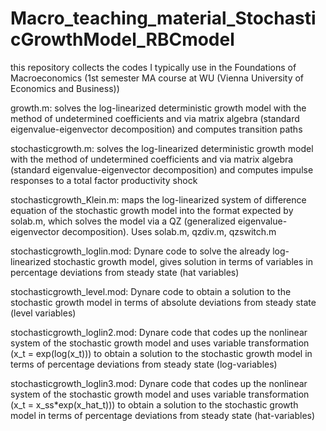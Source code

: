 # Macro_teaching_material_StochasticGrowthModel_RBCmodel

this repository collects the codes I typically use in the Foundations of Macroeconomics (1st semester MA course at WU (Vienna University of Economics and Business))

growth.m: solves the log-linearized deterministic growth model with the method of undetermined coefficients and via matrix algebra (standard eigenvalue-eigenvector decomposition) and computes transition paths

stochasticgrowth.m: solves the log-linearized deterministic growth model with the method of undetermined coefficients and via matrix algebra (standard eigenvalue-eigenvector decomposition) and computes impulse responses to a total factor productivity shock

stochasticgrowth_Klein.m: maps the log-linearized system of difference equation of the stochastic growth model into the format expected by solab.m, which solves the model via a QZ (generalized eigenvalue-eigenvector decomposition). Uses solab.m, qzdiv.m, qzswitch.m

stochasticgrowth_loglin.mod: Dynare code to solve the already log-linearized stochastic growth model, gives solution in terms of variables in percentage deviations from steady state (hat variables)

stochasticgrowth_level.mod: Dynare code to obtain a solution to the stochastic growth model in terms of absolute deviations from steady state (level variables)

stochasticgrowth_loglin2.mod: Dynare code that codes up the nonlinear system of the  stochastic growth model and uses variable transformation (x_t = exp(log(x_t))) to obtain a solution to the stochastic growth model in terms of percentage deviations from steady state (log-variables)

stochasticgrowth_loglin3.mod: Dynare code that codes up the nonlinear system of the  stochastic growth model and uses variable transformation (x_t = x_ss*exp(x_hat_t))) to obtain a solution to the stochastic growth model in terms of percentage deviations from steady state (hat-variables)
